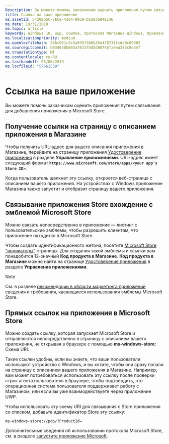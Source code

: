 ```yaml
---
Description: Вы можете помочь заказчикам оценить приложения путем связывания для добавления приложения в Microsoft Store.
title: Ссылка на ваше приложение
ms.assetid: 5420B65C-7ECE-4364-8959-D1683684E146
ms.date: 10/31/2018
ms.topic: article
keywords: Windows 10, uwp, ссылка, протокола Магазина Windows, привязка к приложению, ссылка на приложение
ms.localizationpriority: medium
ms.openlocfilehash: 56bc051c3c5a935f3b6b26e478731fcde9c06902
ms.sourcegitcommit: b034650b684a767274d5d88746faeea373c8e34f
ms.translationtype: MT
ms.contentlocale: ru-RU
ms.lasthandoff: 03/06/2019
ms.locfileid: "57661539"
---
```

# <a name="link-to-your-app"></a>Ссылка на ваше приложение


Вы можете помочь заказчикам оценить приложения путем связывания для добавления приложения в Microsoft Store.

## <a name="getting-the-link-to-your-apps-store-listing"></a>Получение ссылки на страницу с описанием приложения в Магазине

Чтобы получить URL-адрес для вашего описания приложения в Магазине, перейдите на страницу приложения [Удостоверение приложения](view-app-identity-details.md) в разделе **Управление приложениями**. URL-адрес имеет следующий формат **`https://www.microsoft.com/store/apps/<your app's Store ID>`**.

Когда пользователь щелкнет эту ссылку, откроется веб-страница с описанием вашего приложения. На устройствах с Windows приложение Магазина также запустит и отобразит страницу вашего приложения.


## <a name="linking-to-your-apps-store-listing-with-the-microsoft-store-badge"></a>Связывание приложения Store вхождение с эмблемой Microsoft Store

Можно связать непосредственно в приложение — листинг с пользовательские эмблемы, чтобы разрешить клиентам, что приложение находится в Microsoft Store.

Чтобы создать идентификационного жетона, посетите [Microsoft Store "индикаторы"](https://go.microsoft.com/fwlink/p/?LinkID=534236) страницы. Для создания такой эмблемы и ссылки вам понадобится 12-значный **Код продукта в Магазине**. **Код продукта в Магазине** можно найти на странице [Удостоверение приложения](view-app-identity-details.md) в разделе **Управление приложениями**.

> [!NOTE]
> См. в разделе [рекомендации в области маркетинга приложений](app-marketing-guidelines.md) сведения и требования, касающиеся использования эмблемы Microsoft Store.


## <a name="linking-directly-to-your-app-in-the-microsoft-store"></a>Прямых ссылок на приложения в Microsoft Store

Можно создать ссылку, которая запускает Microsoft Store и отправляются непосредственно в страницу с описанием вашего приложения, не открывая в браузере с помощью **ms-windows-store:** Схема URI.

Такие ссылки удобны, если вы знаете, что ваши пользователи используют устройство с Windows, и вы хотите, чтобы они сразу попали на страницу с описанием вашего приложения в Магазине. Например, вам может потребоваться использовать эту ссылку после проверки строк агента пользователя в браузере, чтобы подтвердить, что операционная система пользователя поддерживает работу с Магазином, или если вы уже взаимодействуете через приложение UWP.

Чтобы использовать эту схему URI для связывания с Store приложения со списком, добавьте идентификатор Store эту ссылку:

`ms-windows-store://pdp/?ProductId=`

Дополнительные сведения об использовании протокола Microsoft Store, см. в разделе [запустите приложение Microsoft](../launch-resume/launch-store-app.md).

 

 




